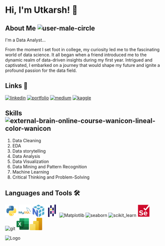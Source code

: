 # Hi, I'm Utkarsh! 👋


## About Me <img width="40" height="40" src="https://img.icons8.com/doodle/48/user-male-circle.png" alt="user-male-circle"/>
I'm a Data Analyst...

From the moment I set foot in college, my curiosity led me to the fascinating world of data science. It all began when a friend introduced me to the dynamic realm of data-driven insights during my first year. Intrigued and captivated, I embarked on a journey that would shape my future and ignite a profound passion for the data field.
## Links 🔗
[![linkedin](https://img.shields.io/badge/linkedin-0A66C2?style=for-the-badge&logo=linkedin&logoColor=white)](https://www.linkedin.com/in/utkarsh-singh-ba2b68243/)
[![portfolio](https://img.shields.io/badge/my_portfolio-000?style=for-the-badge&logo=ko-fi&logoColor=white)](https://www.datascienceportfol.io/utkarsh)
[![medium](https://img.shields.io/badge/medium-12100E?style=for-the-badge&logo=medium&logoColor=white)](https://www.medium.com/@utkarshh35)
[![kaggle](https://img.shields.io/badge/kaggle-20BEFF?style=for-the-badge&logo=kaggle&logoColor=white)](https://www.kaggle.com/gaminginsect)


## Skills <img width="40" height="40" src="https://img.icons8.com/external-wanicon-lineal-color-wanicon/64/external-brain-online-course-wanicon-lineal-color-wanicon.png" alt="external-brain-online-course-wanicon-lineal-color-wanicon"/> 
1. Data Cleaning
2. EDA
3. Data storytelling
4. Data Analysis
5. Data Visualization
6. Data Mining and Pattern Recognition
7. Machine Learning
8. Critical Thinking and Problem-Solving


## Languages and Tools 🛠
<p align="left"> 
<img src="https://raw.githubusercontent.com/devicons/devicon/master/icons/python/python-original.svg" alt="python" width="40" height="40"/> 
<img src="https://raw.githubusercontent.com/devicons/devicon/master/icons/mysql/mysql-original-wordmark.svg" alt="MySQL" width="40" height="40"/> 
<img src="https://github.com/devicons/devicon/blob/master/icons/numpy/numpy-original.svg" alt="Numpy" width="40" height="40"/> 
<img src="https://github.com/devicons/devicon/blob/master/icons/pandas/pandas-original.svg" alt="Pandas" width="40" height="40"/>
<img src="https://upload.wikimedia.org/wikipedia/commons/8/84/Matplotlib_icon.svg" alt="Matplotlib" width="40" height="40"/>
<img src="https://seaborn.pydata.org/_images/logo-mark-lightbg.svg" alt="seaborn" width="40" height="40"/> 
<img src="https://upload.wikimedia.org/wikipedia/commons/0/05/Scikit_learn_logo_small.svg" alt="scikit_learn" width="40" height="40"/> 
<img src="https://github.com/devicons/devicon/blob/master/icons/selenium/selenium-original.svg" alt="Selenium" width="40" height="40"/> 
<img src="https://www.vectorlogo.zone/logos/git-scm/git-scm-icon.svg" alt="git" width="40" height="40"/> 
<img src="excel.svg" alt="Excel" width="40" height="40"/>
<img src="power-bi.svg" alt="pandas" width="40" height="40"/> 



![Logo](https://github-readme-stats.vercel.app/api?username=utkarshh35&&show_icons=true&title_color=ffffff&icon_color=bb2acf&text_color=daf7dc&bg_color=151515)


